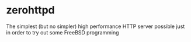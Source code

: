zerohttpd
=========

The simplest (but no simpler) high performance HTTP server possible just in order to try out some FreeBSD programming